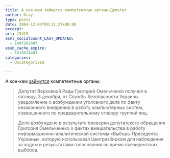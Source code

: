 ```yaml
---
title: А кое-кем займутся компетентные органы:Депутат
author: Gray
type: posts
date: 2004-12-04T09:21:27+00:00
excerpt:
url: /5419
esml_socialcount_LAST_UPDATED:
  - 1497282607
essb_cache_expire:
  - 1616024403
categories:
  - Uncategorized

---
```








А кое-кем <a href="http://www.korrespondent.net/main/108506" target="_blank">займутся</a> компетентные органы:

> Депутат Верховной Рады Григорий Омельченко получил в пятницу, 3 декабря, от Службы безопасности Украины уведомление о возбуждении уголовного дела по факту незаконного внедрения в работу компьютерных систем, совершенного по предварительному сговору группой лиц.
> 
> Дело возбуждено в результате проверки депутатского обращения Григория Омельченнко о фактах вмешательства в работу информационно-аналитической системы &#171;Выборы Президента Украины&#187;, которую использовал Центризбирком для наблюдения за ходом и результатами голосования во время президентских выборов.